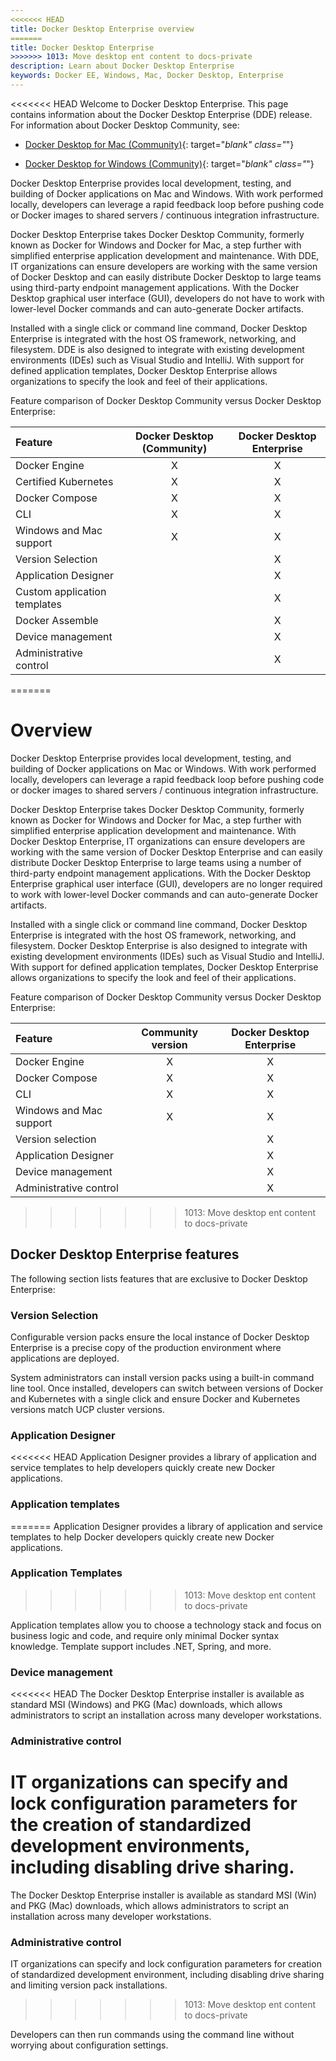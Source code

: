 ```yaml
---
<<<<<<< HEAD
title: Docker Desktop Enterprise overview
=======
title: Docker Desktop Enterprise
>>>>>>> 1013: Move desktop ent content to docs-private
description: Learn about Docker Desktop Enterprise
keywords: Docker EE, Windows, Mac, Docker Desktop, Enterprise
---
```


<<<<<<< HEAD
Welcome to Docker Desktop Enterprise. This page contains information about the Docker Desktop Enterprise (DDE) release. For information about Docker Desktop Community, see:

- [Docker Desktop for Mac (Community)](/docker-for-mac/){: target="_blank" class="_"}

- [Docker Desktop for Windows (Community)](/docker-for-windows/){: target="_blank" class="_"}

Docker Desktop Enterprise provides local development, testing, and building of Docker applications on Mac and Windows. With work performed locally, developers can leverage a rapid feedback loop before pushing code or Docker images to shared servers / continuous integration infrastructure.

Docker Desktop Enterprise takes Docker Desktop Community, formerly known as Docker for Windows and Docker for Mac, a step further with simplified enterprise application development and maintenance. With DDE, IT organizations can ensure developers are working with the same version of Docker Desktop and can easily distribute Docker Desktop to large teams using third-party endpoint management applications. With the Docker Desktop graphical user interface (GUI), developers do not have to work with lower-level Docker commands and can auto-generate Docker artifacts.

Installed with a single click or command line command, Docker Desktop Enterprise is integrated with the host OS framework, networking, and filesystem. DDE is also designed to integrate with existing development environments (IDEs) such as Visual Studio and IntelliJ. With support for defined application templates, Docker Desktop Enterprise allows organizations to specify the look and feel of their applications.

Feature comparison of Docker Desktop Community versus Docker Desktop Enterprise:

  | Feature                     | Docker Desktop (Community) | Docker Desktop Enterprise |
  | :-------------------------  |:--------------------------:|:-------------------------:|
  | Docker Engine               | X                          |  X                        |
  | Certified Kubernetes        | X                          |  X                        |
  | Docker Compose              | X                          |  X                        |
  | CLI                         | X                          |  X                        |
  | Windows and Mac support     | X                          |  X                        |
  | Version Selection           |                            |  X                        |
  | Application Designer        |                            |  X                        |
  | Custom application templates|                            |  X                        |
  | Docker Assemble             |                            |  X                        |
  | Device management           |                            |  X                        |
  | Administrative control      |                            |  X                        |
=======
# Overview

Docker Desktop Enterprise provides local development, testing, and building of Docker applications on Mac or Windows. With work performed locally, developers can leverage a rapid feedback loop before pushing code or docker images to shared servers / continuous integration infrastructure.

Docker Desktop Enterprise takes Docker Desktop Community, formerly known as Docker for Windows and Docker for Mac, a step further with simplified enterprise application development and maintenance. With Docker Desktop Enterprise, IT organizations can ensure developers are working with the same version of Docker Desktop Enterprise and can easily distribute Docker Desktop Enterprise to large teams using a number of third-party endpoint management applications. With the Docker Desktop Enterprise graphical user interface (GUI), developers are no longer required to work with lower-level Docker commands and can auto-generate Docker artifacts.

Installed with a single click or command line command, Docker Desktop Enterprise is integrated with the host OS framework, networking, and filesystem. Docker Desktop Enterprise is also designed to integrate with existing development environments (IDEs) such as Visual Studio and IntelliJ. With support for defined application templates, Docker Desktop Enterprise allows organizations to specify the look and feel of their applications.

Feature comparison of Docker Desktop Community versus Docker Desktop Enterprise:

  | Feature                 | Community version | Docker Desktop Enterprise |
  | :-----------------------|:-----------------:|:-------------------------:|
  | Docker Engine           | X                 |  X                        |
  | Docker Compose          | X                 |  X                        |
  | CLI                     | X                 |  X                        |
  | Windows and Mac support | X                 |  X                        |
  | Version selection       |                   |  X                        |
  | Application Designer    |                   |  X                        |
  | Device management       |                   |  X                        |
  | Administrative control  |                   |  X                        |
>>>>>>> 1013: Move desktop ent content to docs-private

## Docker Desktop Enterprise features

The following section lists features that are exclusive to Docker Desktop Enterprise:

### Version Selection

Configurable version packs ensure the local instance of Docker Desktop Enterprise is a precise copy of the production environment where applications are deployed.

System administrators can install version packs using a built-in command line tool. Once installed, developers can switch between versions of Docker and Kubernetes with a single click and ensure Docker and Kubernetes versions match UCP cluster versions.

### Application Designer

<<<<<<< HEAD
 Application Designer provides a library of application and service templates to help developers quickly create new Docker applications.

### Application templates
=======
 Application Designer provides a library of application and service templates to help Docker developers quickly create new Docker applications.

### Application Templates
>>>>>>> 1013: Move desktop ent content to docs-private

Application templates allow you to choose a technology stack and focus on business logic and code, and require only minimal Docker syntax knowledge. Template support includes .NET, Spring, and more.

### Device management

<<<<<<< HEAD
The Docker Desktop Enterprise installer is available as standard MSI (Windows) and PKG (Mac) downloads, which allows administrators to script an installation across many developer workstations.

### Administrative control

IT organizations can specify and lock configuration parameters for the creation of  standardized development environments, including disabling drive sharing.
=======
The Docker Desktop Enterprise installer is available as standard MSI (Win) and PKG (Mac) downloads, which allows administrators to script an installation across many developer workstations.

### Administrative control

IT organizations can specify and lock configuration parameters for creation of  standardized development environment, including disabling drive sharing and limiting version pack installations.
>>>>>>> 1013: Move desktop ent content to docs-private

Developers can then run commands using the command line without worrying about configuration settings.